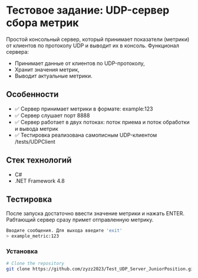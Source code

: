 # Тестовое задание: UDP-сервер сбора метрик  

Простой консольный сервер, который принимает показатели (метрики) от 
клиентов по протоколу UDP и выводит их в консоль. 
Функционал сервера:
- Принимает данные от клиентов по UDP-протоколу, 
- Хранит значения метрик, 
- Выводит актуальные метрики.

## Особенности

- ✅ Сервер принимает метрики в формате: example:123
- ✅ Сервер слушает порт 8888
- ✅ Сервер работает в двух потоках: поток приема и поток обработки и вывода метрик
- ✅ Тестировка реализована самописным UDP-клиентом /tests/UDPClient

## Стек технологий
- C# 
- .NET Framework 4.8
## Тестировка

После запуска достаточно ввести значение метрики и нажать ENTER. Рабтающий сервер сразу примет отправленную метрику.

```bash
Вводите сообщения. Для выхода введите 'exit'
> example_metric:123
```
### Установка

```bash
# Clone the repository
git clone https://github.com/zyzz2023/Test_UDP_Server_JuniorPosition.git
```

